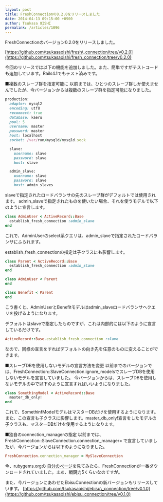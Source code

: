 ```yaml
---
layout: post
title: FreshConnectionの0.2.0をリリースしました
date: 2014-04-13 09:15:00 +0900
author: Tsukasa OISHI
permalink: /articles/1096
---
```


FreshConnectionのバージョン0.2.0をリリースしました。

[https://github.com/tsukasaoishi/fresh\_connection/tree/v0.2.0](https://github.com/tsukasaoishi/fresh_connection/tree/v0.2.0)

今回のリリースでは以下の機能を追加しました。また、簡単ですがテストコードも追加しています。Rails4.1でもテスト済みです。

■複数のスレーブ群を指定可能に
以前までは、ひとつのスレーブ群しか使えませんでしたが、今バージョンからは複数のスレーブ群を指定可能になりました。

```ruby
production:
  adapter: mysql2
  encoding: utf8
  reconnect: true
  database: kaeru
  pool: 5
  username: master
  password: master
  host: localhost
  socket: /var/run/mysqld/mysqld.sock

  slave:
    username: slave
    password: slave
    host: slave

  admin_slave:
    username: slave
    password: slave
    host: admin_slaves
```

slaveで指定されたロードバランサの先のスレーブ群がデフォルトでは使用されます。
admin\_slaveで指定されたものを使いたい場合、それを使うモデルで以下のように宣言します。

```ruby
class AdminUser < ActiveRecord::Base
  establish_fresh_connection :admin_slave
end
```

これで、AdminUserのselect系クエリは、admin\_slaveで指定されたロードバランサにふられます。

establish\_fresh\_connectionの指定は子クラスにも影響します。

```ruby
class Parent < ActiveRecord::Base
  establish_fresh_connection :admin_slave
end

class AdminUser < Parent
end

class Benefit < Parent
end
```

こう書くと、AdminUserとBenefitモデルはadmin\_slaveロードバランサへクエリを投げるようになります。

デフォルトはslaveで指定したものですが、これは内部的には以下のように宣言しているだけです。

```ruby
ActiveRecord::Base.establish_fresh_connection :slave
```

なので、同様の宣言をすればデフォルトの向き先を任意のものに変えることができます。

■スレーブDBを使用しないモデルの宣言方法を変更
以前までのバージョンでは、FreshConnection::SlaveConnection.ignore\_modelsでスレーブDBを使用しないモデルを宣言していました。
今バージョンからは、スレーブDBを使用しないモデルの中で以下のように宣言すればいいようになりました。

```ruby
class SomethingModel < ActiveRecord::Base
  master_db_only!
end
```

これで、SomethinfModelモデルはマスターDBだけを使用するようになります。
また、この宣言も子クラスに影響します。master\_db\_only!宣言をしたモデルの子クラスも、マスターDBだけを使用するようになります。

■独自のconnection\_managerの指定
以前までは、FreshConnection::SlaveConnection.connection\_manager= で宣言していましたが、今バージョンからは以下のようになりました。

```ruby
FreshConnection.connection_manager = MySlaveConnection
```

今、rubygems.orgの [自分のページ](https://rubygems.org/profiles/tsukasaoishi)を見てみたら、FreshConnectionが一番ダウンロードされていました。まあ、戦闘力5くらいなのですが。

また、今バージョンにあわせたEbisuConnectionの新バージョンもリリースしています。
 [https://github.com/tsukasaoishi/ebisu\_connection/tree/v0.1.0](https://github.com/tsukasaoishi/ebisu_connection/tree/v0.1.0)

